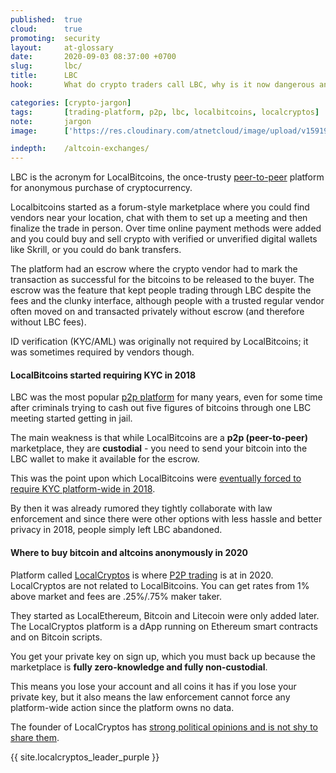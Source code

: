 ```yaml
---
published:  true
cloud:      true
promoting:  security
layout:     at-glossary
date:       2020-09-03 08:37:00 +0700
slug:       lbc/
title:      LBC
hook:       What do crypto traders call LBC, why is it now dangerous and what to use instead.

categories: [crypto-jargon]
tags:       [trading-platform, p2p, lbc, localbitcoins, localcryptos]
note:       jargon
image:      ['https://res.cloudinary.com/atnetcloud/image/upload/v1591952603/atnet/howto_buy-eth/closeup-photo-of-three-round-coins-in-person-s-palm-1097946_hpzdww.jpg']

indepth:    /altcoin-exchanges/
---
```


LBC is the acronym for LocalBitcoins, the once-trusty [peer-to-peer](/glossary/p2p/) platform for anonymous purchase of cryptocurrency.

Localbitcoins started as a forum-style marketplace where you could find vendors near your location, chat with them to set up a meeting and then finalize the trade in person. Over time online payment methods were added and you could buy and sell crypto with verified or unverified digital wallets like Skrill, or you could do bank transfers.

The platform had an escrow where the crypto vendor had to mark the transaction as successful for the bitcoins to be released to the buyer. The escrow was the feature that kept people trading through LBC despite the fees and the clunky interface, although people with a trusted regular vendor often moved on and transacted privately without escrow (and therefore without LBC fees).

ID verification (KYC/AML) was originally not required by LocalBitcoins; it was sometimes required by vendors though.

#### LocalBitcoins started requiring KYC in 2018

LBC was the most popular [p2p platform](/glossary/p2p/) for many years, even for some time after criminals trying to cash out five figures of bitcoins through one LBC meeting started getting in jail.

The main weakness is that while LocalBitcoins are a **p2p (peer-to-peer)** marketplace, they are **custodial** - you need to send your bitcoin into the LBC wallet to make it available for the escrow.

This was the point upon which LocalBitcoins were [eventually forced to require KYC platform-wide in 2018](https://www.reddit.com/r/Bitcoin/comments/8ct9kl/so_localbitcoins_started_doing_kycaml/).

By then it was already rumored they tightly collaborate with law enforcement and since there were other options with less hassle and better privacy in 2018, people simply left LBC abandoned.

#### Where to buy bitcoin and altcoins anonymously in 2020

Platform called [LocalCryptos](https://bit.ly/2YD6gmA) is where [P2P trading](/glossary/p2p/) is at in 2020. LocalCryptos are not related to LocalBitcoins. You can get rates from 1% above market and fees are .25%/.75% maker taker.

They started as LocalEthereum, Bitcoin and Litecoin were only added later. The LocalCryptos platform is a dApp running on Ethereum smart contracts and on Bitcoin scripts.

You get your private key on sign up, which you must back up because the marketplace is **fully zero-knowledge and fully non-custodial**.

This means you lose your account and all coins it has if you lose your private key, but it also means the law enforcement cannot force any platform-wide action since the platform owns no data.

The founder of LocalCryptos has [strong political opinions and is not shy to share them](/localcryptos-interview/).

{{ site.localcryptos_leader_purple }}
